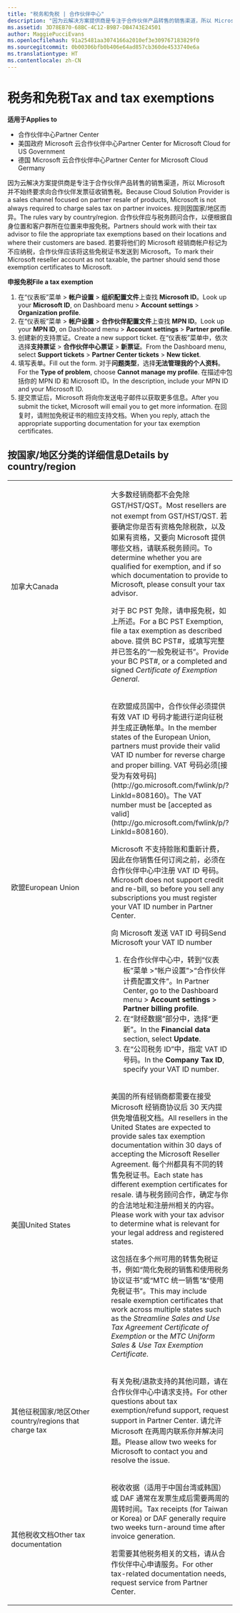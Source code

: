 ```yaml
---
title: "税务和免税 | 合作伙伴中心"
description: "因为云解决方案提供商是专注于合作伙伴产品转售的销售渠道，所以 Microsoft 并不始终要求向合作伙伴发票征收销售税。"
ms.assetid: 3D78EB70-68BC-4C12-B9B7-DB4743E24501
author: MaggiePucciEvans
ms.openlocfilehash: 91a25481aa3074166a2010ef3e309767183829f0
ms.sourcegitcommit: 0b00306bfb0b406e64ad857cb360de4533740e6a
ms.translationtype: HT
ms.contentlocale: zh-CN
---
```

# <a name="tax-and-tax-exemptions"></a><span data-ttu-id="1e6e2-103">税务和免税</span><span class="sxs-lookup"><span data-stu-id="1e6e2-103">Tax and tax exemptions</span></span>

**<span data-ttu-id="1e6e2-104">适用于</span><span class="sxs-lookup"><span data-stu-id="1e6e2-104">Applies to</span></span>**

-  <span data-ttu-id="1e6e2-105">合作伙伴中心</span><span class="sxs-lookup"><span data-stu-id="1e6e2-105">Partner Center</span></span>
-  <span data-ttu-id="1e6e2-106">美国政府 Microsoft 云合作伙伴中心</span><span class="sxs-lookup"><span data-stu-id="1e6e2-106">Partner Center for Microsoft Cloud for US Government</span></span>
-  <span data-ttu-id="1e6e2-107">德国 Microsoft 云合作伙伴中心</span><span class="sxs-lookup"><span data-stu-id="1e6e2-107">Partner Center for Microsoft Cloud Germany</span></span>

<span data-ttu-id="1e6e2-108">因为云解决方案提供商是专注于合作伙伴产品转售的销售渠道，所以 Microsoft 并不始终要求向合作伙伴发票征收销售税。</span><span class="sxs-lookup"><span data-stu-id="1e6e2-108">Because Cloud Solution Provider is a sales channel focused on partner resale of products, Microsoft is not always required to charge sales tax on partner invoices.</span></span> <span data-ttu-id="1e6e2-109">规则因国家/地区而异。</span><span class="sxs-lookup"><span data-stu-id="1e6e2-109">The rules vary by country/region.</span></span> <span data-ttu-id="1e6e2-110">合作伙伴应与税务顾问合作，以便根据自身位置和客户群所在位置来申报免税。</span><span class="sxs-lookup"><span data-stu-id="1e6e2-110">Partners should work with their tax advisor to file the appropriate tax exemptions based on their locations and where their customers are based.</span></span> <span data-ttu-id="1e6e2-111">若要将他们的 Microsoft 经销商帐户标记为不应纳税，合作伙伴应该将这些免税证书发送到 Microsoft。</span><span class="sxs-lookup"><span data-stu-id="1e6e2-111">To mark their Microsoft reseller account as not taxable, the partner should send those exemption certificates to Microsoft.</span></span>

**<span data-ttu-id="1e6e2-112">申报免税</span><span class="sxs-lookup"><span data-stu-id="1e6e2-112">File a tax exemption</span></span>**

1.  <span data-ttu-id="1e6e2-113">在“仪表板”菜单 &gt; **帐户设置** &gt; **组织配置文件**上查找 **Microsoft ID**。</span><span class="sxs-lookup"><span data-stu-id="1e6e2-113">Look up your **Microsoft ID**, on Dashboard menu &gt; **Account settings** &gt; **Organization profile**.</span></span>
2.  <span data-ttu-id="1e6e2-114">在“仪表板”菜单 &gt; **帐户设置** &gt; **合作伙伴配置文件**上查找 **MPN ID**。</span><span class="sxs-lookup"><span data-stu-id="1e6e2-114">Look up your **MPN ID**, on Dashboard menu &gt; **Account settings** &gt; **Partner profile**.</span></span>
3.  <span data-ttu-id="1e6e2-115">创建新的支持票证。</span><span class="sxs-lookup"><span data-stu-id="1e6e2-115">Create a new support ticket.</span></span> <span data-ttu-id="1e6e2-116">在“仪表板”菜单中，依次选择**支持票证** &gt; **合作伙伴中心票证** &gt; **新票证**。</span><span class="sxs-lookup"><span data-stu-id="1e6e2-116">From the Dashboard menu, select **Support tickets** &gt; **Partner Center tickets** &gt; **New ticket**.</span></span>
4.  <span data-ttu-id="1e6e2-117">填写表单。</span><span class="sxs-lookup"><span data-stu-id="1e6e2-117">Fill out the form.</span></span> <span data-ttu-id="1e6e2-118">对于**问题类型**，选择**无法管理我的个人资料**。</span><span class="sxs-lookup"><span data-stu-id="1e6e2-118">For the **Type of problem**, choose **Cannot manage my profile**.</span></span> <span data-ttu-id="1e6e2-119">在描述中包括你的 MPN ID 和 Microsoft ID。</span><span class="sxs-lookup"><span data-stu-id="1e6e2-119">In the description, include your MPN ID and your Microsoft ID.</span></span>
5.  <span data-ttu-id="1e6e2-120">提交票证后，Microsoft 将向你发送电子邮件以获取更多信息。</span><span class="sxs-lookup"><span data-stu-id="1e6e2-120">After you submit the ticket, Microsoft will email you to get more information.</span></span> <span data-ttu-id="1e6e2-121">在回复时，请附加免税证书的相应支持文档。</span><span class="sxs-lookup"><span data-stu-id="1e6e2-121">When you reply, attach the appropriate supporting documentation for your tax exemption certificates.</span></span>

## <a name="details-by-countryregion"></a><span data-ttu-id="1e6e2-122">按国家/地区分类的详细信息</span><span class="sxs-lookup"><span data-stu-id="1e6e2-122">Details by country/region</span></span>


<table>
<colgroup>
<col width="50%" />
<col width="50%" />
</colgroup>
<tbody>
<tr class="odd">
<td><span data-ttu-id="1e6e2-123">加拿大</span><span class="sxs-lookup"><span data-stu-id="1e6e2-123">Canada</span></span></td>
<td><p><span data-ttu-id="1e6e2-124">大多数经销商都不会免除 GST/HST/QST。</span><span class="sxs-lookup"><span data-stu-id="1e6e2-124">Most resellers are not exempt from GST/HST/QST.</span></span> <span data-ttu-id="1e6e2-125">若要确定你是否有资格免除税款，以及如果有资格，又要向 Microsoft 提供哪些文档，请联系税务顾问。</span><span class="sxs-lookup"><span data-stu-id="1e6e2-125">To determine whether you are qualified for exemption, and if so which documentation to provide to Microsoft, please consult your tax advisor.</span></span></p>
<p><span data-ttu-id="1e6e2-126">对于 BC PST 免除，请申报免税，如上所述。</span><span class="sxs-lookup"><span data-stu-id="1e6e2-126">For a BC PST Exemption, file a tax exemption as described above.</span></span> <span data-ttu-id="1e6e2-127">提供 BC PST#，或填写完整并已签名的“一般免税证书”<em></em>。</span><span class="sxs-lookup"><span data-stu-id="1e6e2-127">Provide your BC PST#, or a completed and signed <em>Certificate of Exemption General</em>.</span></span></p></td>
</tr>
<tr class="even">
<td><span data-ttu-id="1e6e2-128">欧盟</span><span class="sxs-lookup"><span data-stu-id="1e6e2-128">European Union</span></span></td>
<td><p><span data-ttu-id="1e6e2-129">在欧盟成员国中，合作伙伴必须提供有效 VAT ID 号码才能进行逆向征税并生成正确帐单。</span><span class="sxs-lookup"><span data-stu-id="1e6e2-129">In the member states of the European Union, partners must provide their valid VAT ID number for reverse charge and proper billing.</span></span> <span data-ttu-id="1e6e2-130">VAT 号码必须[接受为有效号码](http://go.microsoft.com/fwlink/p/?LinkId=808160)。</span><span class="sxs-lookup"><span data-stu-id="1e6e2-130">The VAT number must be [accepted as valid](http://go.microsoft.com/fwlink/p/?LinkId=808160).</span></span></p>
<p><span data-ttu-id="1e6e2-131">Microsoft 不支持赊账和重新计费，因此在你销售任何订阅之前，必须在合作伙伴中心中注册 VAT ID 号码。</span><span class="sxs-lookup"><span data-stu-id="1e6e2-131">Microsoft does not support credit and re-bill, so before you sell any subscriptions you must register your VAT ID number in Partner Center.</span></span></p>
<p><span data-ttu-id="1e6e2-132">向 Microsoft 发送 VAT ID 号码</span><span class="sxs-lookup"><span data-stu-id="1e6e2-132">Send Microsoft your VAT ID number</span></span></strong></p>
<ol>
<li><span data-ttu-id="1e6e2-133">在合作伙伴中心中，转到“仪表板”菜单 &gt;“帐户设置”<strong></strong>&gt;“合作伙伴计费配置文件”<strong></strong>。</span><span class="sxs-lookup"><span data-stu-id="1e6e2-133">In Partner Center, go to the Dashboard menu &gt; <strong>Account settings</strong> &gt; <strong>Partner billing profile</strong>.</span></span></li>
<li><span data-ttu-id="1e6e2-134">在“财经数据”<strong></strong>部分中，选择“更新”<strong></strong>。</span><span class="sxs-lookup"><span data-stu-id="1e6e2-134">In the <strong>Financial data</strong> section, select <strong>Update</strong>.</span></span></li>
<li><span data-ttu-id="1e6e2-135">在“公司税务 ID”<strong></strong>中，指定 VAT ID 号码。</span><span class="sxs-lookup"><span data-stu-id="1e6e2-135">In the <strong>Company Tax ID</strong>, specify your VAT ID number.</span></span></li>
</ol></td>
</tr>
<tr class="odd">
<td><span data-ttu-id="1e6e2-136">美国</span><span class="sxs-lookup"><span data-stu-id="1e6e2-136">United States</span></span></td>
<td><p><span data-ttu-id="1e6e2-137">美国的所有经销商都需要在接受 Microsoft 经销商协议后 30 天内提供免增值税文档。</span><span class="sxs-lookup"><span data-stu-id="1e6e2-137">All resellers in the United States are expected to provide sales tax exemption documentation within 30 days of accepting the Microsoft Reseller Agreement.</span></span> <span data-ttu-id="1e6e2-138">每个州都具有不同的转售免税证书。</span><span class="sxs-lookup"><span data-stu-id="1e6e2-138">Each state has different exemption certificates for resale.</span></span> <span data-ttu-id="1e6e2-139">请与税务顾问合作，确定与你的合法地址和注册州相关的内容。</span><span class="sxs-lookup"><span data-stu-id="1e6e2-139">Please work with your tax advisor to determine what is relevant for your legal address and registered states.</span></span></p>
<p><span data-ttu-id="1e6e2-140">这包括在多个州可用的转售免税证书，例如“简化免税的销售和使用税务协议证书”<em></em>或“MTC 统一销售”&amp;“使用免税证书”<em></em>。</span><span class="sxs-lookup"><span data-stu-id="1e6e2-140">This may include resale exemption certificates that work across multiple states such as the <em>Streamline Sales and Use Tax Agreement Certificate of Exemption</em> or the <em>MTC Uniform Sales &amp; Use Tax Exemption Certificate</em>.</span></span></p></td>
</tr>
<tr class="even">
<td><span data-ttu-id="1e6e2-141">其他征税国家/地区</span><span class="sxs-lookup"><span data-stu-id="1e6e2-141">Other country/regions that charge tax</span></span></td>
<td><p><span data-ttu-id="1e6e2-142">有关免税/退款支持的其他问题，请在合作伙伴中心中请求支持。</span><span class="sxs-lookup"><span data-stu-id="1e6e2-142">For other questions about tax exemption/refund support, request support in Partner Center.</span></span> <span data-ttu-id="1e6e2-143">请允许 Microsoft 在两周内联系你并解决问题。</span><span class="sxs-lookup"><span data-stu-id="1e6e2-143">Please allow two weeks for Microsoft to contact you and resolve the issue.</span></span></p></td>
</tr>
<tr class="odd">
<td><span data-ttu-id="1e6e2-144">其他税收文档</span><span class="sxs-lookup"><span data-stu-id="1e6e2-144">Other tax documentation</span></span></td>
<td><p><span data-ttu-id="1e6e2-145">税收收据（适用于中国台湾或韩国）或 DAF 通常在发票生成后需要两周的周转时间。</span><span class="sxs-lookup"><span data-stu-id="1e6e2-145">Tax receipts (for Taiwan or Korea) or DAF generally require two weeks turn-around time after invoice generation.</span></span></p>
<p><span data-ttu-id="1e6e2-146">若需要其他税务相关的文档，请从合作伙伴中心申请服务。</span><span class="sxs-lookup"><span data-stu-id="1e6e2-146">For other tax-related documentation needs, request service from Partner Center.</span></span></p></td>
</tr>
</tbody>
</table>

 

 

 



